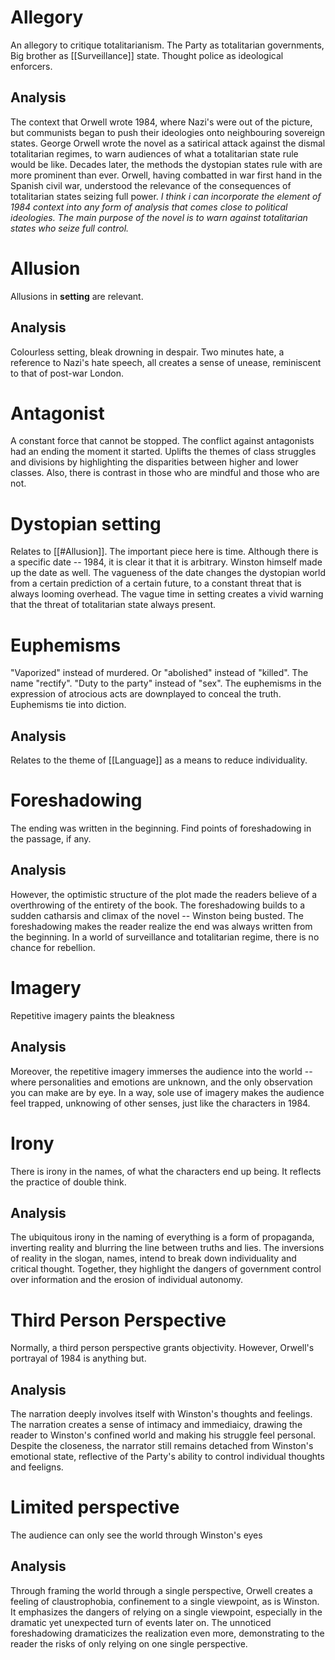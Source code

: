 # Allegory
An allegory to critique totalitarianism. The Party as totalitarian governments, Big brother as [[Surveillance]] state. Thought police as ideological enforcers.
## Analysis
The context that Orwell wrote 1984, where Nazi's were out of the picture, but communists began to push their ideologies onto neighbouring sovereign states. George Orwell wrote the novel as a satirical attack against the dismal totalitarian regimes, to warn audiences of what a totalitarian state rule would be like. Decades later, the methods the dystopian states rule with are more prominent than ever. Orwell, having combatted in war first hand in the Spanish civil war, understood the relevance of the consequences of totalitarian states seizing full power.
*I think i can incorporate the element of 1984 context into any form of analysis that comes close to political ideologies. The main purpose of the novel is to warn against totalitarian states who seize full control.*
# Allusion
Allusions in **setting** are relevant.
## Analysis
Colourless setting, bleak drowning in despair. Two minutes hate, a reference to Nazi's hate speech, all creates a sense of unease, reminiscent to that of post-war London.
# Antagonist
A constant force that cannot be stopped. The conflict against antagonists had an ending the moment it started. Uplifts the themes of class struggles and divisions by highlighting the disparities between higher and lower classes. Also, there is contrast in those who are mindful and those who are not.
# Dystopian setting
Relates to [[#Allusion]]. The important piece here is time. Although there is a specific date -- 1984, it is clear it that it is arbitrary. Winston himself made up the date as well. The vagueness of the date changes the dystopian world from a certain prediction of a certain future, to a constant threat that is always looming overhead. The vague time in setting creates a vivid warning that the threat of totalitarian state always present.
# Euphemisms
"Vaporized" instead of murdered. Or "abolished" instead of "killed". The name "rectify". "Duty to the party" instead of "sex". The euphemisms in the expression of atrocious acts are downplayed to conceal the truth. Euphemisms tie into diction.
## Analysis
Relates to the theme of [[Language]] as a means to reduce individuality. 
# Foreshadowing
The ending was written in the beginning. Find points of foreshadowing in the passage, if any.
## Analysis
However, the optimistic structure of the plot made the readers believe of a overthrowing of the entirety of the book. The foreshadowing builds to a sudden catharsis and climax of the novel -- Winston being busted. The foreshadowing makes the reader realize the end was always written from the beginning. In a world of surveillance and totalitarian regime, there is no chance for rebellion. 
# Imagery
Repetitive imagery paints the bleakness
## Analysis
Moreover, the repetitive imagery immerses the audience into the world -- where personalities and emotions are unknown, and the only observation you can make are by eye. In a way, sole use of imagery makes the audience feel trapped, unknowing of other senses, just like the characters in 1984.
# Irony
There is irony in the names, of what the characters end up being. It reflects the practice of double think.
## Analysis
The ubiquitous irony in the naming of everything is a form of propaganda, inverting reality and blurring the line between truths and lies. The inversions of reality in the slogan, names, intend to break down individuality and critical thought. Together, they highlight the dangers of government control over information and the erosion of individual autonomy.
# Third Person Perspective
Normally, a third person perspective grants objectivity. However, Orwell's portrayal of 1984 is anything but.
## Analysis
The narration deeply involves itself with Winston's thoughts and feelings. The narration creates a sense of intimacy and immediaicy, drawing the reader to Winston's confined world and making his struggle feel personal. Despite the closeness, the narrator still remains detached from Winston's emotional state, reflective of the Party's ability to control individual thoughts and feeligns.
# Limited perspective
The audience can only see the world through Winston's eyes
## Analysis
Through framing the world through a single perspective, Orwell creates a feeling of claustrophobia, confinement to a single viewpoint, as is Winston. It emphasizes the dangers of relying on a single viewpoint, especially in the dramatic yet unexpected turn of events later on. The unnoticed foreshadowing dramaticizes the realization even more, demonstrating to the reader the risks of only relying on one single perspective.